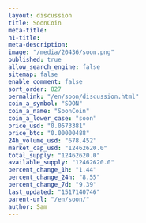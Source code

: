 ```yaml
---
layout: discussion
title: SoonCoin
meta-title: 
h1-title: 
meta-description: 
image: "/media/20436/soon.png"
published: true
allow_search_engine: false
sitemap: false
enable_comment: false
sort_order: 827
permalink: "/en/soon/discussion.html"
coin_a_symbol: "SOON"
coin_a_name: "SoonCoin"
coin_a_lower_case: "soon"
price_usd: "0.0573381"
price_btc: "0.00000488"
24h_volume_usd: "678.452"
market_cap_usd: "12462620.0"
total_supply: "12462620.0"
available_supply: "12462620.0"
percent_change_1h: "1.44"
percent_change_24h: "8.55"
percent_change_7d: "9.39"
last_updated: "1517140746"
parent-url: "/en/soon/"
author: Sam
---
```


